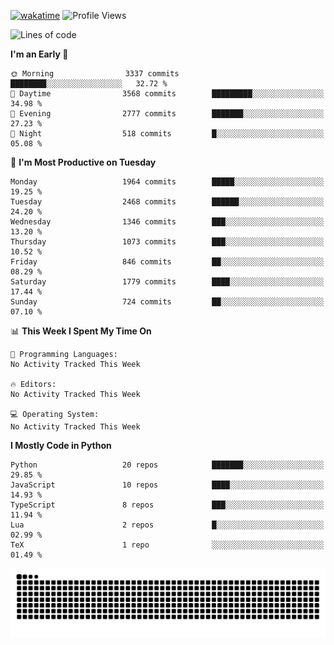 [![wakatime](https://wakatime.com/badge/user/b920b284-3cde-4cd4-b72e-f7f22d050b16.svg)](https://wakatime.com/@b920b284-3cde-4cd4-b72e-f7f22d050b16)
![Profile Views](http://img.shields.io/badge/Profile%20Views-4586-blue)
<!--START_SECTION:waka-->
![Lines of code](https://img.shields.io/badge/From%20Hello%20World%20I%27ve%20Written-9.1%20million%20lines%20of%20code-blue)

**I'm an Early 🐤** 

```text
🌞 Morning                3337 commits        ████████░░░░░░░░░░░░░░░░░   32.72 % 
🌆 Daytime                3568 commits        █████████░░░░░░░░░░░░░░░░   34.98 % 
🌃 Evening                2777 commits        ███████░░░░░░░░░░░░░░░░░░   27.23 % 
🌙 Night                  518 commits         █░░░░░░░░░░░░░░░░░░░░░░░░   05.08 % 
```
📅 **I'm Most Productive on Tuesday** 

```text
Monday                   1964 commits        █████░░░░░░░░░░░░░░░░░░░░   19.25 % 
Tuesday                  2468 commits        ██████░░░░░░░░░░░░░░░░░░░   24.20 % 
Wednesday                1346 commits        ███░░░░░░░░░░░░░░░░░░░░░░   13.20 % 
Thursday                 1073 commits        ███░░░░░░░░░░░░░░░░░░░░░░   10.52 % 
Friday                   846 commits         ██░░░░░░░░░░░░░░░░░░░░░░░   08.29 % 
Saturday                 1779 commits        ████░░░░░░░░░░░░░░░░░░░░░   17.44 % 
Sunday                   724 commits         ██░░░░░░░░░░░░░░░░░░░░░░░   07.10 % 
```


📊 **This Week I Spent My Time On** 

```text
💬 Programming Languages: 
No Activity Tracked This Week

🔥 Editors: 
No Activity Tracked This Week

💻 Operating System: 
No Activity Tracked This Week
```

**I Mostly Code in Python** 

```text
Python                   20 repos            ███████░░░░░░░░░░░░░░░░░░   29.85 % 
JavaScript               10 repos            ████░░░░░░░░░░░░░░░░░░░░░   14.93 % 
TypeScript               8 repos             ███░░░░░░░░░░░░░░░░░░░░░░   11.94 % 
Lua                      2 repos             █░░░░░░░░░░░░░░░░░░░░░░░░   02.99 % 
TeX                      1 repo              ░░░░░░░░░░░░░░░░░░░░░░░░░   01.49 % 
```




<!--END_SECTION:waka-->
![Snake animation](https://raw.githubusercontent.com/timmypidashev/timmypidashev/main/commits.svg)
